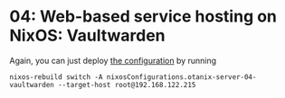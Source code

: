 # 04: Web-based service hosting on NixOS: Vaultwarden

Again, you can just deploy [the configuration](./default.nix) by running

```
nixos-rebuild switch -A nixosConfigurations.otanix-server-04-vaultwarden --target-host root@192.168.122.215
```
